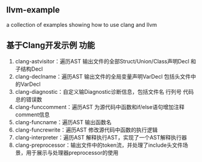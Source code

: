 ## llvm-example
a collection of examples showing how to use clang and llvm

## 基于Clang开发示例	功能
1. clang-astvisitor：遍历AST 输出文件的全部Struct/Union/Class声明Decl 和 子结构Decl
2. clang-declname：遍历AST 输出文件的全局变量声明VarDecl 包括头文件中的VarDecl
3. clang-diagnostic：自定义输Diagnostic诊断信息，包括文件名 行列号 代码总的错误数
4. clang-funccomment：遍历AST 为源代码中函数和if/else语句增加注释comment信息
5. clang-funcname：遍历AST 输出函数名
6. clang-funcrewrite：遍历AST 修改源代码中函数的执行逻辑
7. clang-interpreter：遍历AST 解释执行AST，实现了一个AST解释执行器
8. clang-preprocessor：输出文件中的token流，并处理了include头文件场景，用于展示与处理器preprocessor的使用

